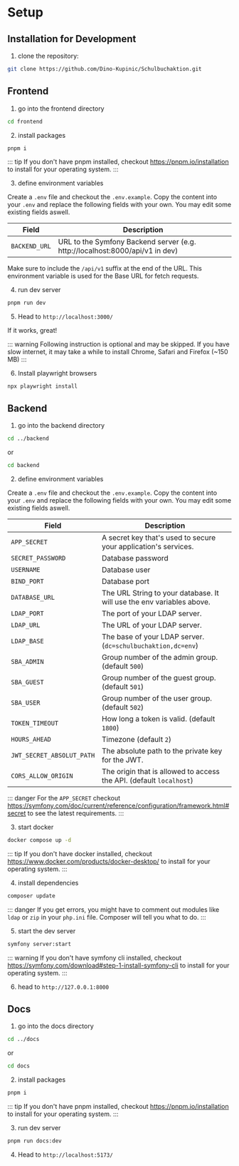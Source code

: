 # Setup

## Installation for Development

1. clone the repository:

```bash
git clone https://github.com/Dino-Kupinic/Schulbuchaktion.git
```

## Frontend

1. go into the frontend directory

```bash
cd frontend
```

2. install packages

```bash
pnpm i
```

::: tip
If you don't have pnpm installed, checkout https://pnpm.io/installation to install for your operating system.
:::

3. define environment variables

Create a `.env` file and checkout the `.env.example`. Copy the content into your `.env` and replace
the following fields with your own. You may edit some existing fields aswell.

| Field         | Description                                                                  |
|---------------|------------------------------------------------------------------------------|
| `BACKEND_URL` | URL to the Symfony Backend server (e.g. http://localhost:8000/api/v1 in dev) |

Make sure to include the `/api/v1` suffix at the end of the URL. This environment variable is used for the Base URL for
fetch requests.

4. run dev server

```bash
pnpm run dev
```

5. Head to `http://localhost:3000/`

If it works, great!

::: warning
Following instruction is optional and may be skipped. If you have slow internet, it may take a while to
install Chrome, Safari and Firefox (~150 MB)
:::

6. Install playwright browsers

```
npx playwright install
```

## Backend

1. go into the backend directory

```bash
cd ../backend
```

or

```bash
cd backend
```

2. define environment variables

Create a `.env` file and checkout the `.env.example`. Copy the content into your `.env` and replace
the following fields with your own. You may edit some existing fields aswell.

| Field                     | Description                                                           |
|---------------------------|-----------------------------------------------------------------------|
| `APP_SECRET`              | A secret key that's used to secure your application's services.       |
| `SECRET_PASSWORD`         | Database password                                                     |
| `USERNAME`                | Database user                                                         |
| `BIND_PORT`               | Database port                                                         |
| `DATABASE_URL`            | The URL String to your database. It will use the env variables above. |
| `LDAP_PORT`               | The port of your LDAP server.                                         |
| `LDAP_URL`                | The URL of your LDAP server.                                          |
| `LDAP_BASE`               | The base of your LDAP server. (`dc=schulbuchaktion,dc=env`)           |
| `SBA_ADMIN`               | Group number of the admin group. (default `500`)                      |
| `SBA_GUEST`               | Group number of the guest group. (default `501`)                      |
| `SBA_USER`                | Group number of the user group. (default `502`)                       |
| `TOKEN_TIMEOUT`           | How long a token is valid. (default `1800`)                           |
| `HOURS_AHEAD`             | Timezone (default `2`)                                                |
| `JWT_SECRET_ABSOLUT_PATH` | The absolute path to the private key for the JWT.                     |
| `CORS_ALLOW_ORIGIN`       | The origin that is allowed to access the API. (default `localhost`)   |

::: danger
For the `APP_SECRET` checkout https://symfony.com/doc/current/reference/configuration/framework.html#secret to see the
latest requirements.
:::

3. start docker

```bash
docker compose up -d
```

::: tip
If you don't have docker installed, checkout https://www.docker.com/products/docker-desktop/ to install for your
operating system.
:::

4. install dependencies

```bash
composer update
```

::: danger
If you get errors, you might have to comment out modules like `ldap` or `zip` in your `php.ini` file. Composer will tell
you what to do.
:::

5. start the dev server

```bash
symfony server:start
```

::: warning
If you don't have symfony cli installed, checkout https://symfony.com/download#step-1-install-symfony-cli to install
for your operating system.
:::

6. head to `http://127.0.0.1:8000`

## Docs

1. go into the docs directory

```bash
cd ../docs
```

or

```bash
cd docs
```

2. install packages

```bash
pnpm i
```

::: tip
If you don't have pnpm installed, checkout https://pnpm.io/installation to install for your operating system.
:::

3. run dev server

```bash
pnpm run docs:dev
```

4. Head to `http://localhost:5173/`
